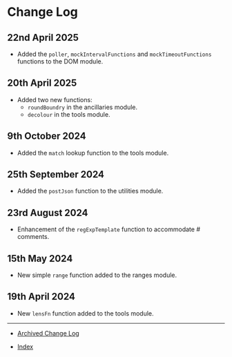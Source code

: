 # Change Log

## 22nd April 2025

- Added the `poller`, `mockIntervalFunctions` and `mockTimeoutFunctions` functions to the DOM module.

## 20th April 2025

- Added two new functions:
  - `roundBoundry` in the ancillaries module.
  - `decolour` in the tools module.

## 9th October 2024

- Added the `match` lookup function to the tools module.

## 25th September 2024

- Added the `postJson` function to the utilities module.

## 23rd August 2024

- Enhancement of the `regExpTemplate` function to accommodate # comments.

## 15th May 2024

- New simple `range` function added to the ranges module.

## 19th April 2024

- New `lensFn` function added to the tools module.

---

- [Archived Change Log](archivedLog.md)

- [Index](README.md)
